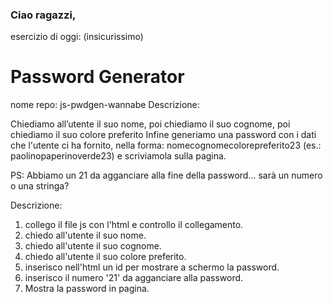 ### Ciao ragazzi,
esercizio di oggi: (insicurissimo) 
# Password Generator
nome repo: js-pwdgen-wannabe
Descrizione:

Chiediamo all’utente il suo nome,
poi chiediamo il suo cognome,
poi chiediamo il suo colore preferito
Infine generiamo una password con i dati che l'utente ci ha fornito, nella forma: nomecognomecolorepreferito23
(es.: paolinopaperinoverde23) e scriviamola sulla pagina.

PS: Abbiamo un 21 da agganciare alla fine della password... sarà un numero o una stringa?


Descrizione:

1. collego il file js con l'html e controllo il collegamento.
2. chiedo all'utente il suo nome.
3. chiedo all'utente il suo cognome.
4. chiedo all'utente il suo colore preferito. 
5. inserisco nell'html un id per mostrare a schermo la password.
6. inserisco il numero '21' da agganciare alla password.
7. Mostra la password in pagina.